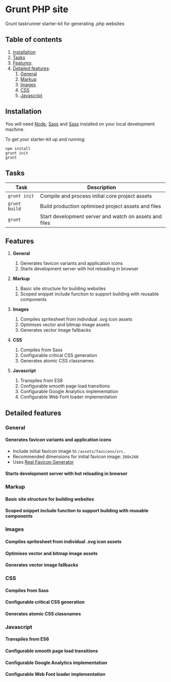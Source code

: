 # Grunt PHP site

Grunt taskrunner starter-kit for generating .php websites

## Table of contents

1. [Installation](#user-content-installation)
2. [Tasks](#user-content-tasks)
3. [Features](#user-content-features):
4. [Detailed features](#user-content-detailed-features):
    1. [General](#user-content-general)
    2. [Markup](#user-content-markup)
    3. [Images](#user-content-media)
    4. [CSS](#user-content-css)
    5. [Javascript](#user-content-javascript)

## Installation
You will need [Node](https://docs.npmjs.com/getting-started/installing-node), [Sass](http://sass-lang.com/install) and [Sass](http://sass-lang.com/install) installed on your local development machine.

To get your starter-kit up and running:

```
npm install
grunt init
grunt
```

## Tasks
| Task               | Description                                            |
| ------------------ | ------------------------------------------------------ |
| ```grunt init```   | Compile and process initial core project assets        |
| ```grunt build```  | Build production optimised project assets and files    |
| ```grunt```        | Start development server and watch on assets and files |

## Features
1. **General**
    1. Generates favicon variants and application icons
    2. Starts development server with hot reloading in browser

2. **Markup**
    1. Basic site structure for building websites
    2. Scoped snippet include function to support building with reusable components

3. **Images**
    1. Compiles spritesheet from individual .svg icon assets
    2. Optimises vector and bitmap image assets
    3. Generates vector image fallbacks

4. **CSS**
    1. Compiles from Sass
    2. Configurable critical CSS generation
    3. Generates atomic CSS classnames

5. **Javascript**
    1. Transpiles from ES6
    2. Configurable smooth page load transitions
    3. Configurable Google Analytics implementation
    4. Configurable Web Font loader implementation

## Detailed features
### General
#### Generates favicon variants and application icons
- Include initial favicon image to ```/assets/favicons/src.```
- Recommended dimensions for initial favicon image: ```260x260```
- Uses [Real Favicon Generator](https://realfavicongenerator.net/favicon/grunt)

#### Starts development server with hot reloading in browser

### Markup
#### Basic site structure for building websites

#### Scoped snippet include function to support building with reusable components

### Images
#### Compiles spritesheet from individual .svg icon assets

#### Optimises vector and bitmap image assets

#### Generates vector image fallbacks

### CSS
#### Compiles from Sass

#### Configurable critical CSS generation

#### Generates atomic CSS classnames

### Javascript
#### Transpiles from ES6

#### Configurable smooth page load transitions

#### Configurable Google Analytics implementation

#### Configurable Web Font loader implementation


<!-- # Bob

## Features
### Media
  - #### Icon spritesheet
    Concat and compile individual graphics into a single spritesheet for use.
      ##### Configuration/documentation:
      - Compiling spritesheet: [grunt-svg-sprite](https://github.com/jkphl/grunt-svg-sprite)

  - #### Image optimisation
    Generate vector graphic fallbacks and minify images.
      ##### Configuration/documentation:
      - Generating vector graphic fallbacks: [grunt-svg2png](https://www.npmjs.com/package/grunt-svg2png)
      - Minification: [grunt-contrib-imagemin](https://github.com/gruntjs/grunt-contrib-imagemin)

### CSS
  - #### Sass compilation
    Concat, process (e.g. adding vendor prefixes, .etc) and compiling Sass partials into CSS.
      ##### Configuration/documentation:
      - Concatenating and compiling: [grunt-contrib-sass](https://github.com/gruntjs/grunt-contrib-sass)
      - Processors: [grunt-postcss](https://github.com/nDmitry/grunt-postcss)

  - #### Critical CSS
    Generate critical CSS for rendering 'above the fold' content for individual templates.
      ##### Configuration/documentation:
      - Generating critical CSS: [grunt-criticalcss](https://github.com/filamentgroup/grunt-criticalcss)

  - #### Functional classes with modular structure
    Generate property-based functional classes for rapid development, while setting modular structure for extension.
      ##### Configuration/documentation:
      - Functional classes: [Scoop](https://github.com/makingmerry/tool_scoop)

### JS
  - #### Transpile, concat and compile
    Transpile ES6 code to ES5 code, concatenate required modules and minify for production.
      ##### Configuration/documentation:
      - Transpiling ES6 code: [grunt-babel](https://github.com/babel/grunt-babel)
      - Concatenation: [grunt-contrib-concat](https://github.com/gruntjs/grunt-contrib-concat)
      - Minification: [grunt-contrib-uglify](https://github.com/gruntjs/grunt-contrib-uglify)

  - #### Linting
    Enforce JS development standards, following the [Airbnb Styleguides](https://github.com/airbnb/javascript).
      ##### Configuration/documentation:
      - Linter: [grunt-eslint](https://github.com/sindresorhus/grunt-eslint)
      - Styleguide: [Airbnb JavaScript Style Guide](https://github.com/airbnb/javascript)

  - #### Smooth page transitions
    Simulate Single Page Application (SPA) style transitions when moving around pages.
      ##### Configuration/documentation:
      - Ajax transition library: [Barba.js](http://barbajs.org/)

### Integrated services/applications
  - #### Built-in PHP web server
    Runs a built-in server to assist in developing PHP projects or running tests.
      ##### Configuration/documentation:
      - Module: [grunt-php](https://github.com/sindresorhus/grunt-php)

  - #### Watching and live reloading of browsers
    Run tasks and reload browsers when files are updated.
      ##### Configuration/documentation:
      - Watcher: [grunt-contrib-watch](https://github.com/gruntjs/grunt-contrib-watch)
      - Browser sync: [grunt-browser-sync](https://github.com/BrowserSync/grunt-browser-sync)

  - #### Analytics tracking
    Setup preferred analytics' (Google Analytics) tracking code.
      ##### Configuration/documentation:
      - Async implementation: [Google Analytics fundamentals](https://developers.google.com/analytics/devguides/collection/analyticsjs/)
      - SPA tracking: [Google Analytics SPA tracking](https://developers.google.com/analytics/devguides/collection/analyticsjs/single-page-applications)

  - #### Favicon generation
    Generate and install a multi-platform favicon.
      ##### Configuration/documentation:
      - Generator: [Real Favicon Generator](https://realfavicongenerator.net)

  - #### Asynchronous web font loading
    Asynchronously add web fonts with most popular web font providers.
      ##### Configuration/documentation:
      - Loader: [Web Font Loader](https://github.com/typekit/webfontloader)

---

## Resources
*Coming soon* -->


